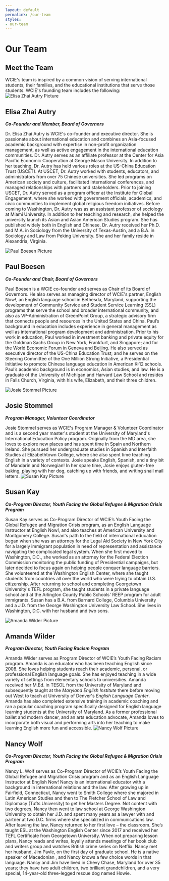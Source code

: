 ```yaml
---
layout: default
permalink: /our-team
styles:
- our-team
---
```

# Our Team
## Meet the Team
WCIE's team is inspired by a common vision of serving international students, their families, and the educational institutions that serve those students. WCIE's founding team includes the following:
![Elisa Zhai Autry Picture](/assets/images/our-team/elisa-autry.jpg "Elisa Zhai Autry Picture")
## Elisa Zhai Autry
_**Co-Founder and Member, Board of Governors**_

Dr. Elisa Zhai Autry is WCIE's co-founder and executive director. She is passionate about international education and combines an Asia-focused academic background with expertise in non-profit organization management, as well as active engagement in the international education communities. Dr. Autry serves as an affiliate professor at the Center for Asia Pacific Economic Cooperation at George Mason University. In addition to her teaching, Dr. Autry has held various roles at the US-China Education Trust (USCET). At USCET, Dr. Autry worked with students, educators, and administrators from over 75 Chinese universities. She led programs on American society and culture, facilitated international conferences, and managed relationships with partners and stakeholders. Prior to joining USCET, Dr. Autry served as a program officer at the Institute for Global Engagement, where she worked with government officials, academics, and civic communities to implement global religious freedom initiatives. Before coming to Washington, Dr. Autry was as an assistant professor of sociology at Miami University. In addition to her teaching and research, she helped the university launch its Asian and Asian American Studies program. She has published widely both in English and Chinese. Dr. Autry received her Ph.D. and M.A. in Sociology from the University of Texas-Austin, and a B.A. in Sociology and Law from Peking University. She and her family reside in Alexandria, Virginia.

![Paul Boesen Picture](/assets/images/our-team/paul-boesen.jpg "Paul Boesen Picture")

## Paul Boesen
**_Co-Founder and Chair, Board of Governors_**

Paul Boesen is a WCIE co-founder and serves as Chair of its Board of Governors. He also serves as managing director of WCIE's partner, English Now!, an English language school in Bethesda, Maryland, supporting the development of Community Service and Student Service Learning (SSL) programs that serve the school and broader international community, and also as VP-Administration of GreenPoint Group, a strategic advisory firm that connects people and resources in the United States and China. Paul’s background in education includes experience in general management as well as international program development and administration. Prior to his work in education, Paul worked in investment banking and private equity for the Goldman Sachs Group in New York, Frankfurt, and Singapore; and for the World Economic Forum in Geneva and Beijing. He also served as executive director of the US-China Education Trust; and he serves on the Steering Committee of the One Million Strong Initiative, a Presidential Initiative to promote Chinese language education in American K-12 schools. Paul’s academic background is in economics, Asian studies, and law. He is a graduate of the University of Michigan and Harvard Law School and resides in Falls Church, Virginia, with his wife, Elizabeth, and their three children.

![Josie Stommel Picture](/assets/images/our-team/josie-stommel.jpg "Josie Stommel Picture")

## Josie Stommel
**_Program Manager, Volunteer Coordinator_**

Josie Stommel serves as WCIE's Program Manager & Volunteer Coordinator and is a second year master's student at the University of Maryland's International Education Policy program. Originally from the MD area, she loves to explore new places and has spent time in Spain and Northern Ireland. She pursued her undergraduate studies in Spanish and Interfaith Studies at Elizabethtown College, where she also spent time teaching English in a variety of contexts. Josie speaks English, Spanish, and a tiny bit of Mandarin and Norwegian! In her spare time, Josie enjoys gluten-free baking, playing with her dog, catching up with friends, and writing snail mail letters.
![Susan Kay Picture](/assets/images/our-team/susan-kay.jpg "Susan Kay Picture")
## Susan Kay
**_Co-Program Director, Youth Facing the Global Refugee & Migration Crisis Program_**

Susan Kay serves as Co-Program Director of WCIE’s Youth Facing the Global Refugee and Migration Crisis program, as an English Language Instructor at English Now!, and also teaches at American University and Montgomery College. Susan's path to the field of international education began when she was an attorney for the Legal Aid Society in New York City for a largely immigrant population in need of representation and assistance navigating the complicated legal system. When she first moved to Washington, D.C., she worked as an attorney for the Federal Election Commission monitoring the public funding of Presidential campaigns, but later decided to focus again on helping people conquer language barriers. She volunteered at the Washington English Center, where she taught students from countries all over the world who were trying to obtain U.S. citizenship. After returning to school and completing Georgetown University's TEFL program, she taught students in a private language school and at the Arlington County Public Schools' REEP program for adult immigrants. Susan has a B.A. from Barnard College, Columbia University and a J.D. from the George Washington University Law School. She lives in Washington, D.C. with her husband and two sons.

![Amanda Wilder Picture](/assets/images/our-team/amanda-wilder.jpg "Amanda Wilder Picture")

## Amanda Wilder
**_Program Director, Youth Facing Racism Program_**

Amanda Wilder serves as Program Director of WCIE’s Youth Facing Racism program. Amanda is an educator who has been teaching English since 2008. She loves helping students reach their academic, personal, or professional English language goals. She has enjoyed teaching in a wide variety of settings from elementary schools to universities. Amanda received her M.Ed. in TESOL from the University of Maryland and subsequently taught at the _Maryland English Institute_ there before moving out West to teach at University of Denver's _English Language Center_. Amanda has also completed extensive training in academic coaching and ran a popular coaching program specifically designed for English language learning students at the University of Maryland. As a former professional ballet and modern dancer, and an arts education advocate, Amanda loves to incorporate both visual and performing arts into her teaching to make learning English more fun and accessible.
![Nancy Wolf Picture](/assets/images/our-team/nancy-wolf.jpg "Nancy Wolf Picture")
## Nancy Wolf
**_Co-Program Director, Youth Facing the Global Refugee & Migration Crisis Program_**

Nancy L. Wolf serves as Co-Program Director of WCIE’s Youth Facing the Global Refugee and Migration Crisis program and as an English Language Instructor at English Now! Nancy is an international educator with a background in international relations and the law. After growing up in Fairfield, Connecticut, Nancy went to Smith College where she majored in Latin American Studies and then to The Fletcher School of Law and Diplomacy (Tufts University) to get her Masters Degree. Not content with two degrees, Nancy then went to law school at George Washington University to obtain her J.D. and spent many years as a lawyer with and partner at two D.C. firms where she specialized in communications law. After leaving the law, Nancy returned to her first love – the classroom. She’s taught ESL at the Washington English Center since 2017 and received her TEFL Certificate from Georgetown University. When not preparing lesson plans, Nancy reads and writes, loyally attends meetings of her book club and writers group and watches British crime series on Netflix. Nancy met her husband, Jim Pavle, on the first day of graduate school. He is a native speaker of Macedonian , and Nancy knows a few choice words in that language. Nancy and Jim have lived in Chevy Chase, Maryland for over 35 years; they have two adult children, two brilliant grandchildren, and a very special, 14-year-old three-legged rescue dog named Howie.
